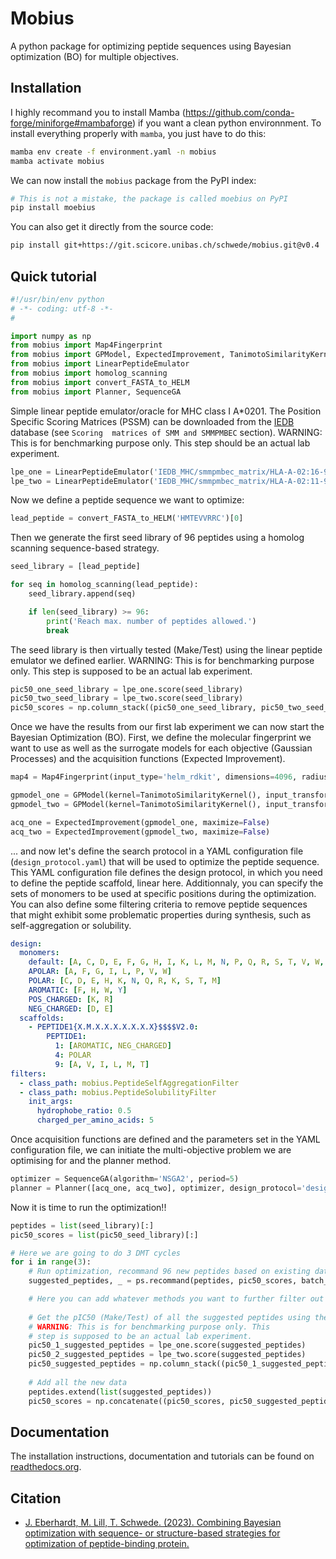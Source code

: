 # Mobius

A python package for optimizing peptide sequences using Bayesian optimization (BO) for multiple objectives.

## Installation

I highly recommand you to install Mamba (https://github.com/conda-forge/miniforge#mambaforge) if you want a clean python environnment. To install everything properly with `mamba`, you just have to do this:

```bash
mamba env create -f environment.yaml -n mobius
mamba activate mobius
```

We can now install the `mobius` package from the PyPI index:
```bash
# This is not a mistake, the package is called moebius on PyPI
pip install moebius
```

You can also get it directly from the source code:
```bash
pip install git+https://git.scicore.unibas.ch/schwede/mobius.git@v0.4
```

## Quick tutorial

```python
#!/usr/bin/env python
# -*- coding: utf-8 -*-
#

import numpy as np
from mobius import Map4Fingerprint
from mobius import GPModel, ExpectedImprovement, TanimotoSimilarityKernel
from mobius import LinearPeptideEmulator
from mobius import homolog_scanning
from mobius import convert_FASTA_to_HELM
from mobius import Planner, SequenceGA
```

Simple linear peptide emulator/oracle for MHC class I A*0201. The Position Specific Scoring Matrices
(PSSM) can be downloaded from the [IEDB](http://tools.iedb.org/mhci/download/) database (see `Scoring 
matrices of SMM and SMMPMBEC` section). WARNING: This is for benchmarking purpose only. This step should be an 
actual lab experiment.
```python
lpe_one = LinearPeptideEmulator('IEDB_MHC/smmpmbec_matrix/HLA-A-02:16-9.txt')
lpe_two = LinearPeptideEmulator('IEDB_MHC/smmpmbec_matrix/HLA-A-02:11-9.txt')
```

Now we define a peptide sequence we want to optimize:
```python
lead_peptide = convert_FASTA_to_HELM('HMTEVVRRC')[0]
```

Then we generate the first seed library of 96 peptides using a homolog scanning sequence-based strategy.
```python
seed_library = [lead_peptide]

for seq in homolog_scanning(lead_peptide):
    seed_library.append(seq)

    if len(seed_library) >= 96:
        print('Reach max. number of peptides allowed.')
        break
```

The seed library is then virtually tested (Make/Test) using the linear peptide emulator we defined earlier.
WARNING: This is for benchmarking purpose only. This step is supposed to be an actual lab experiment.
```python
pic50_one_seed_library = lpe_one.score(seed_library)
pic50_two_seed_library = lpe_two.score(seed_library)
pic50_scores = np.column_stack((pic50_one_seed_library, pic50_two_seed_library))
```

Once we have the results from our first lab experiment we can now start the Bayesian Optimization (BO). First, 
we define the molecular fingerprint we want to use as well as the surrogate models for each objective (Gaussian Processes) 
and the acquisition functions (Expected Improvement).
```python
map4 = Map4Fingerprint(input_type='helm_rdkit', dimensions=4096, radius=1)

gpmodel_one = GPModel(kernel=TanimotoSimilarityKernel(), input_transformer=map4)
gpmodel_two = GPModel(kernel=TanimotoSimilarityKernel(), input_transformer=map4)

acq_one = ExpectedImprovement(gpmodel_one, maximize=False)
acq_two = ExpectedImprovement(gpmodel_two, maximize=False)
```

... and now let's define the search protocol in a YAML configuration file (`design_protocol.yaml`) that will be used 
to optimize the peptide sequence. This YAML configuration file defines the design protocol, in which you need 
to define the peptide scaffold, linear here. Additionnaly, you can specify the sets of monomers to be used at 
specific positions during the optimization.  You can also define some filtering criteria to remove peptide sequences 
that might exhibit some problematic properties during synthesis, such as self-aggregation or solubility.

```YAML
design:
  monomers: 
    default: [A, C, D, E, F, G, H, I, K, L, M, N, P, Q, R, S, T, V, W, Y]
    APOLAR: [A, F, G, I, L, P, V, W]
    POLAR: [C, D, E, H, K, N, Q, R, K, S, T, M]
    AROMATIC: [F, H, W, Y]
    POS_CHARGED: [K, R]
    NEG_CHARGED: [D, E]
  scaffolds:
    - PEPTIDE1{X.M.X.X.X.X.X.X.X}$$$$V2.0:
        PEPTIDE1:
          1: [AROMATIC, NEG_CHARGED]
          4: POLAR
          9: [A, V, I, L, M, T]
filters:
  - class_path: mobius.PeptideSelfAggregationFilter
  - class_path: mobius.PeptideSolubilityFilter
    init_args:
      hydrophobe_ratio: 0.5
      charged_per_amino_acids: 5

```

Once acquisition functions are defined and the parameters set in the YAML configuration file, we can initiate 
the multi-objective problem we are optimising for and the planner method.
```python
optimizer = SequenceGA(algorithm='NSGA2', period=5)
planner = Planner([acq_one, acq_two], optimizer, design_protocol='design_protocol.yaml')
```

Now it is time to run the optimization!!
```python
peptides = list(seed_library)[:]
pic50_scores = list(pic50_seed_library)[:]

# Here we are going to do 3 DMT cycles
for i in range(3):
    # Run optimization, recommand 96 new peptides based on existing data
    suggested_peptides, _ = ps.recommand(peptides, pic50_scores, batch_size=96)

    # Here you can add whatever methods you want to further filter out peptides
    
    # Get the pIC50 (Make/Test) of all the suggested peptides using the MHC emulator
    # WARNING: This is for benchmarking purpose only. This 
    # step is supposed to be an actual lab experiment.
    pic50_1_suggested_peptides = lpe_one.score(suggested_peptides)
    pic50_2_suggested_peptides = lpe_two.score(suggested_peptides)
    pic50_suggested_peptides = np.column_stack((pic50_1_suggested_peptides, pic50_2_suggested_peptides))
    
    # Add all the new data
    peptides.extend(list(suggested_peptides))
    pic50_scores = np.concatenate((pic50_scores, pic50_suggested_peptides), axis=0)
```

## Documentation

The installation instructions, documentation and tutorials can be found on [readthedocs.org](https://mobius.readthedocs.io/en/latest/).

## Citation

* [J. Eberhardt, M. Lill, T. Schwede. (2023). Combining Bayesian optimization with sequence- or structure-based strategies for optimization of peptide-binding protein.](https://doi.org/10.26434/chemrxiv-2023-b7l81)
